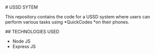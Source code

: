 # USSD SYTEM

This repository contains the code for a USSD system where users can perform various tasks using *QuickCodes *on their phones.

## TECHNOLOGIES USED

- Node JS
- Express JS
